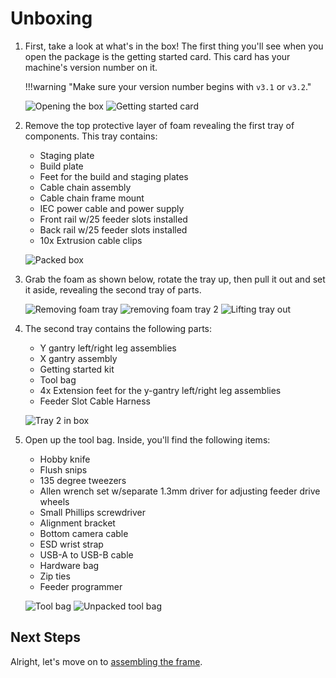 # Unboxing

1. First, take a look at what's in the box! The first thing you'll see when you open the package is the getting started card. This card has your machine's version number on it.

    !!!warning "Make sure your version number begins with `v3.1` or `v3.2`."

    ![Opening the box](images/opened-box.webp)
    ![Getting started card](images/getting-started-card.webp)

2. Remove the top protective layer of foam revealing the first tray of components. This tray contains:
    * Staging plate
    * Build plate
    * Feet for the build and staging plates
    * Cable chain assembly
    * Cable chain frame mount
    * IEC power cable and power supply
    * Front rail w/25 feeder slots installed
    * Back rail w/25 feeder slots installed
    * 10x Extrusion cable clips

     ![Packed box](images/first-tray-v3-1.webp)

1. Grab the foam as shown below, rotate the tray up, then pull it out and set it aside, revealing the second tray of parts.

    ![Removing foam tray](images/first-tray-left-grip.webp)
    ![removing foam tray 2](images/first-tray-right-grip.webp)
    ![Lifting tray out](images/first-tray-removal.webp)

2. The second tray contains the following parts:
    * Y gantry left/right leg assemblies
    * X gantry assembly
    * Getting started kit
    * Tool bag
    * 4x Extension feet for the y-gantry left/right leg assemblies
    * Feeder Slot Cable Harness

    ![Tray 2 in box](images/lower-tray-v3.1.webp)

1. Open up the tool bag. Inside, you'll find the following items:
    * Hobby knife
    * Flush snips
    * 135 degree tweezers
    * Allen wrench set w/separate 1.3mm driver for adjusting feeder drive wheels
    * Small Phillips screwdriver
    * Alignment bracket
    * Bottom camera cable
    * ESD wrist strap
    * USB-A to USB-B cable
    * Hardware bag
    * Zip ties
    * Feeder programmer

    ![Tool bag](images/tool-bag.webp)
    ![Unpacked tool bag](images/tool-bag-exploded.webp)

## Next Steps

Alright, let's move on to [assembling the frame](../assembling-frame-3-1/index.md).
